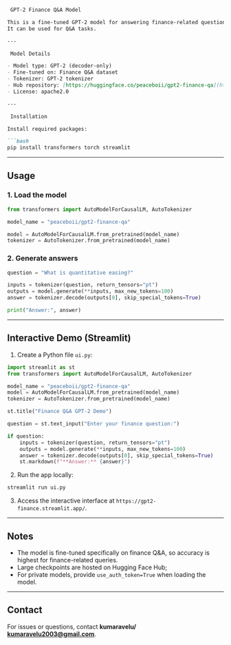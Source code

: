 



````markdown
 GPT-2 Finance Q&A Model

This is a fine-tuned GPT-2 model for answering finance-related questions.  
It can be used for Q&A tasks.

---

 Model Details

- Model type: GPT-2 (decoder-only)
- Fine-tuned on: Finance Q&A dataset
- Tokenizer: GPT-2 tokenizer
- Hub repository: [https://huggingface.co/peaceboii/gpt2-finance-qa](https://huggingface.co/peaceboii/gpt2-finance-qa)
- License: apache2.0

---

 Installation

Install required packages:

```bash
pip install transformers torch streamlit
````

---

## Usage

### 1. Load the model

```python
from transformers import AutoModelForCausalLM, AutoTokenizer

model_name = "peaceboii/gpt2-finance-qa"

model = AutoModelForCausalLM.from_pretrained(model_name)
tokenizer = AutoTokenizer.from_pretrained(model_name)
```

### 2. Generate answers

```python
question = "What is quantitative easing?"

inputs = tokenizer(question, return_tensors="pt")
outputs = model.generate(**inputs, max_new_tokens=100)
answer = tokenizer.decode(outputs[0], skip_special_tokens=True)

print("Answer:", answer)
```

---

## Interactive Demo (Streamlit)

1. Create a Python file `ui.py`:

```python
import streamlit as st
from transformers import AutoModelForCausalLM, AutoTokenizer

model_name = "peaceboii/gpt2-finance-qa"
model = AutoModelForCausalLM.from_pretrained(model_name)
tokenizer = AutoTokenizer.from_pretrained(model_name)

st.title("Finance Q&A GPT-2 Demo")

question = st.text_input("Enter your finance question:")

if question:
    inputs = tokenizer(question, return_tensors="pt")
    outputs = model.generate(**inputs, max_new_tokens=100)
    answer = tokenizer.decode(outputs[0], skip_special_tokens=True)
    st.markdown(f"**Answer:** {answer}")
```

2. Run the app locally:

```bash
streamlit run ui.py
```

3. Access the interactive interface at `https://gpt2-finance.streamlit.app/`.

---

## Notes

* The model is fine-tuned specifically on finance Q\&A, so accuracy is highest for finance-related queries.
* Large checkpoints are hosted on Hugging Face Hub;
* For private models, provide `use_auth_token=True` when loading the model.

---

## Contact

For issues or questions, contact **kumaravelu/ kumaravelu2003@gmail.com**.




